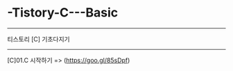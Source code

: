 # -Tistory-C---Basic
-----------------------------------

티스토리 [C] 기초다지기

-----------------------------------

[C]01.C 시작하기 => (https://goo.gl/85sDpf)
